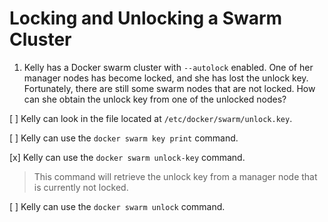 # Locking and Unlocking a Swarm Cluster

1. Kelly has a Docker swarm cluster with `--autolock` enabled. One of her manager nodes has become locked, and she has lost the unlock key. Fortunately, there are still some swarm nodes that are not locked. How can she obtain the unlock key from one of the unlocked nodes?

[ ] Kelly can look in the file located at `/etc/docker/swarm/unlock.key`.

[ ] Kelly can use the `docker swarm key print` command.

[x] Kelly can use the `docker swarm unlock-key` command.

> This command will retrieve the unlock key from a manager node that is currently not locked.

[ ] Kelly can use the `docker swarm unlock` command.
